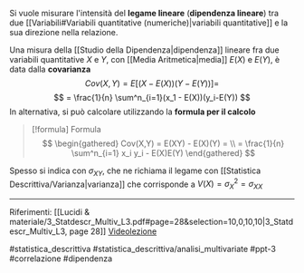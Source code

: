 Si vuole misurare l'intensità del **legame lineare** (**dipendenza lineare**) tra due [[Variabili#Variabili quantitative (numeriche)|variabili quantitative]] e la sua direzione nella relazione.

Una misura della [[Studio della Dipendenza|dipendenza]] lineare fra due variabili quantitative $X$ e $Y$, con [[Media Aritmetica|media]] $E(X)$ e $E(Y)$, è data dalla **covarianza** $$Cov(X,Y) = E[(X-E(X))(Y-E(Y))] =$$$$ = \frac{1}{n} \sum^n_{i=1}(x_1 - E(X))(y_i-E(Y)) $$ In alternativa, si può calcolare utilizzando la **formula per il calcolo**
>[!formula] Formula 
>$$ \begin{gathered} Cov(X,Y) = E(XY) - E(X)(Y) = \\ = \frac{1}{n} \sum^n_{i=1} x_i y_i - E(X)E(Y) \end{gathered} $$

Spesso si indica con $\sigma_{XY}$, che ne richiama il legame con [[Statistica Descrittiva/Varianza|varianza]] che corrisponde a $V(X) = \sigma_X^2 = \sigma_{XX}$

***
Riferimenti:
[[Lucidi & materiale/3_Statdescr_Multiv_L3.pdf#page=28&selection=10,0,10,10|3_Statdescr_Multiv_L3, page 28]]
[Videolezione](https://uniudamce.sharepoint.com/sites/2021-STATISTICAELABORATORIOid.130848/_layouts/15/stream.aspx?id=%2Fsites%2F2021%2DSTATISTICAELABORATORIOid%2E130848%2FMateriale%20del%20corso%2FLezioni%2FLez05%5FStatLab%5F08ott21%2Emp4&referrer=StreamWebApp%2EWeb&referrerScenario=AddressBarCopied%2Eview)

#statistica_descrittiva 
#statistica_descrittiva/analisi_multivariate 
#ppt-3 
#correlazione
#dipendenza 